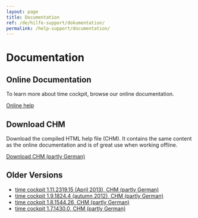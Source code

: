 ```yaml
---
layout: page
title: Documentation
ref: /de/hilfe-support/dokumentation/
permalink: /help-support/documentation/
---
```


<h1>Documentation</h1><h2>Online Documentation</h2><p>To learn more about time cockpit, browse our online documentation.</p><p class="textaligncenter">
  <a href="http://help.timecockpit.com/" class="linkButton" target="_blank" title="Online help for time cockpit">Online help</a>
</p><h2>Download CHM</h2><p>Download the compiled HTML help file (CHM). It contains the same content as the online documentation and is of great use when working offline.</p><p class="textaligncenter">
  <a class="linkButton" href="http://statictimecockpit.blob.core.windows.net/documentation/TimeCockpit.Documentation.1.11.2319.15.chm" title="Compiled HTML help for time cockpit">Download CHM (partly German)</a>
</p><h2>Older Versions</h2><ul>
  <li>
    <a href="http://statictimecockpit.blob.core.windows.net/documentation/TimeCockpit.Documentation.1.11.2319.15.chm" target="_blank">time cockpit 1.11.2319.15 (April 2013), CHM (partly German)</a>
  </li>
  <li>
    <a href="http://statictimecockpit.blob.core.windows.net/documentation/TimeCockpit.Documentation.1.9.1824.4.chm" target="_blank">time cockpit 1.9.1824.4 (autumn 2012), CHM (partly German)</a>
  </li>
  <li>
    <a href="http://statictimecockpit.blob.core.windows.net/documentation/TimeCockpit.Documentation1.8.1544.26.chm">time cockpit 1.8.1544.26, CHM (partly German)</a>
  </li>
  <li>
    <a href="http://statictimecockpit.blob.core.windows.net/documentation/TimeCockpit.Documentation.1.7.1430.0.chm">time cockpit 1.7.1430.0, CHM (partly German)</a>
  </li>
</ul>